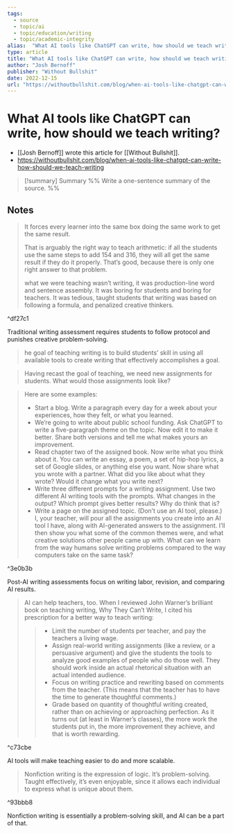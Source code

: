 ```yaml
---
tags:
  - source
  - topic/ai
  - topic/education/writing
  - topic/academic-integrity
alias:  "What AI tools like ChatGPT can write, how should we teach writing?"
type: article
title: "What AI tools like ChatGPT can write, how should we teach writing?"
author: "Josh Bernoff"
publisher: "Without Bullshit"
date: 2022-12-15
url: "https://withoutbullshit.com/blog/when-ai-tools-like-chatgpt-can-write-how-should-we-teach-writing"
---
```

# What AI tools like ChatGPT can write, how should we teach writing?
- [[Josh Bernoff]] wrote this article for [[Without Bullshit]].
- <https://withoutbullshit.com/blog/when-ai-tools-like-chatgpt-can-write-how-should-we-teach-writing>
> [!summary] Summary
> %% Write a one-sentence summary of the source. %%

## Notes
> It forces every learner into the same box doing the same work to get the same result.
>
> That is arguably the right way to teach arithmetic: if all the students use the same steps to add 154 and 316, they will all get the same result if they do it properly. That’s good, because there is only one right answer to that problem.
>
> what we were teaching wasn’t writing, it was production-line word and sentence assembly. It was boring for students and boring for teachers. It was tedious, taught students that writing was based on following a formula, and penalized creative thinkers.

^df27c1

Traditional writing assessment requires students to follow protocol and punishes creative problem-solving.

> he goal of teaching writing is to build students’ skill in using all available tools to create writing that effectively accomplishes a goal.

> Having recast the goal of teaching, we need new assignments for students. What would those assignments look like?

> Here are some examples:
> - Start a blog. Write a paragraph every day for a week about your experiences, how they felt, or what you learned.
> - We’re going to write about public school funding. Ask ChatGPT to write a five-paragraph theme on the topic. Now edit it to make it better. Share both versions and tell me what makes yours an improvement.
> - Read chapter two of the assigned book. Now write what you think about it. You can write an essay, a poem, a set of hip-hop lyrics, a set of Google slides, or anything else you want. Now share what you wrote with a partner. What did you like about what they wrote? Would it change what you write next?
> - Write three different prompts for a writing assignment. Use two different AI writing tools with the prompts. What changes in the output? Which prompt gives better results? Why do think that is?
> - Write a page on the assigned topic. (Don’t use an AI tool, please.) I, your teacher, will pour all the assignments you create into an AI tool I have, along with AI-generated answers to the assignment. I’ll then show you what some of the common themes were, and what creative solutions other people came up with. What can we learn from the way humans solve writing problems compared to the way computers take on the same task?

^3e0b3b

Post-AI writing assessments focus on writing labor, revision, and comparing AI results.

> AI can help teachers, too.
> When I reviewed John Warner’s brilliant book on teaching writing, Why They Can’t Write, I cited his prescription for a better way to teach writing:
> > - Limit the number of students per teacher, and pay the teachers a living wage.
> > - Assign real-world writing assignments (like a review, or a persuasive argument) and give the students the tools to analyze good examples of people who do those well. They should work inside an actual rhetorical situation with an actual intended audience.
> > - Focus on writing practice and rewriting based on comments from the teacher. (This means that the teacher has to have the time to generate thoughtful comments.)
> > - Grade based on quantity of thoughtful writing created, rather than on achieving or approaching perfection. As it turns out (at least in Warner’s classes), the more work the students put in, the more improvement they achieve, and that is worth rewarding. 

^c73cbe

AI tools will make teaching easier to do and more scalable.

> Nonfiction writing is the expression of logic. It’s problem-solving. Taught effectively, it’s even enjoyable, since it allows each individual to express what is unique about them.

^93bbb8

Nonfiction writing is essentially a problem-solving skill, and AI can be a part of that.